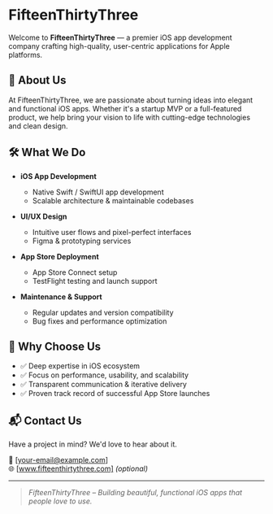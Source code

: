 # FifteenThirtyThree

Welcome to **FifteenThirtyThree** — a premier iOS app development company crafting high-quality, user-centric applications for Apple platforms.

## 🚀 About Us

At FifteenThirtyThree, we are passionate about turning ideas into elegant and functional iOS apps. Whether it's a startup MVP or a full-featured product, we help bring your vision to life with cutting-edge technologies and clean design.

## 🛠 What We Do

- **iOS App Development**
  - Native Swift / SwiftUI app development
  - Scalable architecture & maintainable codebases

- **UI/UX Design**
  - Intuitive user flows and pixel-perfect interfaces
  - Figma & prototyping services

- **App Store Deployment**
  - App Store Connect setup
  - TestFlight testing and launch support

- **Maintenance & Support**
  - Regular updates and version compatibility
  - Bug fixes and performance optimization

## 🎯 Why Choose Us

- ✅ Deep expertise in iOS ecosystem
- ✅ Focus on performance, usability, and scalability
- ✅ Transparent communication & iterative delivery
- ✅ Proven track record of successful App Store launches

## 📬 Contact Us

Have a project in mind? We'd love to hear about it.

📧 [your-email@example.com]  
🌐 [www.fifteenthirtythree.com] *(optional)*

---

> *FifteenThirtyThree – Building beautiful, functional iOS apps that people love to use.*
